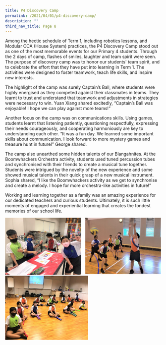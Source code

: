 ```yaml
---
title: P4 Discovery Camp
permalink: /2021/04/01/p4-discovery-camp/
description: ""
third_nav_title: Page 8
---
```


<p>Among the hectic schedule of Term 1, including robotics lessons, and Modular CCA (House System) practices, the P4 Discovery Camp stood out as one of the most memorable events for our Primary 4 students. Through the 2 days of camp, flashes of smiles, laughter and team spirit were seen. The purpose of discovery camp was to honor our students' team spirit, and to celebrate the effort that they have put into learning in Term 1. The activities were designed to foster teamwork, teach life skills, and inspire new interests.</p>
<p>The highlight of the camp was surely Captain&rsquo;s Ball, where students were highly energised as they competed against their classmates in teams. They learnt to trust and understand that teamwork and adjustments in strategies were necessary to win. Yuan Xiang shared excitedly, &ldquo;Captain&rsquo;s Ball was enjoyable! I hope we can play against more teams!&rdquo;</p>
<p>Another focus on the camp was on communications skills. Using games, students learnt that listening patiently, questioning respectfully, expressing their needs courageously, and cooperating harmoniously are key to understanding each other. &ldquo;It was a fun day. We learned some important skills about communication. I look forward to more mystery games and treasure hunt in future!&rdquo; George shared.</p>
<p>The camp also unearthed some hidden talents of our Blangahnites. At the Boomwhackers Orchestra activity, students used tuned percussion tubes and synchronised with their friends to create a musical tune together. Students were intrigued by the novelty of the new experience and some showed musical talents in their quick grasp of a new musical instrument. Sophia shared, &ldquo;I like the Boomwhackers activity as we get to synchronise and create a melody. I hope for more orchestra-like activities in future!&rdquo;</p>
<p>Working and learning together as a family was an amazing experience for our dedicated teachers and curious students. Ultimately, it is such little moments of engaged and experiential learning that creates the fondest memories of our school life.</p>
<img src="/images/p4dc1.png"><br>
<img src="/images/3-1024x794.jpg" 
     style="width:53%">